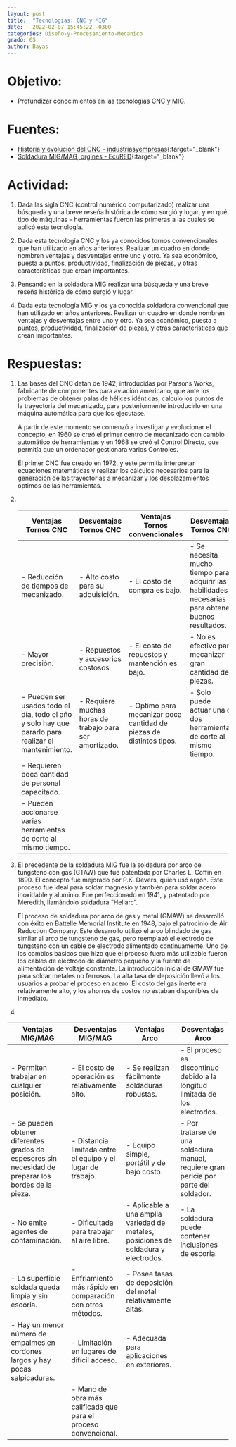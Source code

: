 ```yaml
---
layout: post
title:  "Tecnologias: CNC y MIG"
date:   2022-02-07 15:45:22 -0300
categories: Diseño-y-Procesamiento-Mecanico
grado: 6S
author: Bayas
---
```

# Objetivo:

- Profundizar conocimientos en las tecnologias CNC y MIG.

# Fuentes:

- [Historia y evolución del CNC - industriasyempresas](http://industriasyempresas.com.ar/node/2088){:target="_blank"}
- [Soldadura MIG/MAG, orgines - EcuRED](https://www.ecured.cu/Soldadura_MIG#Or.C3.ADgenes){:target="_blank"}

# Actividad:

1. Dada las sigla CNC (control numérico computarizado) realizar una búsqueda y una breve reseña histórica de cómo surgió y lugar, y en qué tipo de máquinas – herramientas fueron las primeras a las cuales se aplicó esta tecnología.

2. Dada esta tecnología CNC y los ya conocidos tornos convencionales que han utilizado en años anteriores. Realizar un cuadro en donde nombren ventajas y desventajas entre uno y otro. Ya sea económico, puesta a puntos, productividad, finalización de piezas, y otras características que crean importantes.

3. Pensando en la soldadora MIG realizar una búsqueda y una breve reseña histórica de cómo surgió y lugar.

4. Dada esta tecnología MIG y los ya conocida soldadora convencional que han utilizado en años anteriores. Realizar un cuadro en donde nombren ventajas y desventajas entre uno y otro. Ya sea económico, puesta a puntos, productividad, finalización de piezas, y otras características que crean importantes.

# Respuestas:

1. Las bases del CNC datan de 1942, introducidas por Parsons Works, fabricante de componentes para aviación americano, que ante los problemas de obtener palas de hélices idénticas, calculo los puntos de la trayectoria del mecanizado, para posteriormente introducirlo en una máquina automática para que los ejecutase.

    A partir de este momento se comenzó a investigar y evolucionar el concepto, en 1960 se creó el primer centro de mecanizado con cambio automático de herramientas y en 1968 se creó el Control Directo, que permitía que un ordenador gestionara varios Controles.

    El primer CNC fue creado en 1972, y este permitía interpretar ecuaciones matemáticas y realizar los cálculos necesarios para la generación de las trayectorias a mecanizar y los desplazamientos óptimos de las herramientas.

2. &nbsp;

    | Ventajas Tornos CNC                                                                                 | Desventajas Tornos CNC                                  | Ventajas Tornos convencionales                                      | Desventajas Tornos CNC                                                                              |
    |-----------------------------------------------------------------------------------------------------|---------------------------------------------------------|---------------------------------------------------------------------|-----------------------------------------------------------------------------------------------------|
    | - Reducción de tiempos de mecanizado.                                                               | - Alto costo para su adquisición.                       | - El costo de compra es bajo.                                       | - Se necesita mucho tiempo para adquirir las habilidades necesarias para obtener buenos resultados. |
    | - Mayor precisión.                                                                                  | - Repuestos y accesorios costosos.                      | - El costo de repuestos y mantención es bajo.                       | - No es efectivo para mecanizar gran cantidad de piezas.                                            |
    | - Pueden ser usados todo el día, todo el año y solo hay que pararlo para realizar el mantenimiento. | - Requiere muchas horas de trabajo para ser amortizado. | - Optimo para mecanizar poca cantidad de piezas de distintos tipos. | - Solo puede actuar una o dos herramientas de corte al mismo tiempo.                                |
    | - Requieren poca cantidad de personal capacitado.                                                   |                                                         |                                                                     |                                                                                                     |
    | - Pueden accionarse varias herramientas de corte al mismo tiempo.                                   |                                                         |                                                                     |                                                                                                     |

3. El precedente de la soldadura MIG fue la soldadura por arco de tungsteno con gas (GTAW) que fue patentada por Charles L. Coffin en 1890. El concepto fue mejorado por P.K. Devers, quien usó argón. Este proceso fue ideal para soldar magnesio y también para soldar acero inoxidable y aluminio. Fue perfeccionado en 1941, y patentado por Meredith, llamándolo soldadura “Heliarc”.

    El proceso de soldadura por arco de gas y metal (GMAW) se desarrolló con éxito en Battelle Memorial Institute en 1948, bajo el patrocinio de Air Reduction Company. Este desarrollo utilizó el arco blindado de gas similar al arco de tungsteno de gas, pero reemplazó el electrodo de tungsteno con un cable de electrodo alimentado continuamente. Uno de los cambios básicos que hizo que el proceso fuera más utilizable fueron los cables de electrodo de diámetro pequeño y la fuente de alimentación de voltaje constante. La introducción inicial de GMAW fue para soldar metales no ferrosos. La alta tasa de deposición llevó a los usuarios a probar el proceso en acero. El costo del gas inerte era relativamente alto, y los ahorros de costos no estaban disponibles de inmediato.

4. &nbsp;


| Ventajas MIG/MAG                                                                                     	| Desventajas MIG/MAG                                             	| Ventajas Arco                                                                       	| Desventajas Arco                                                                      	|
|------------------------------------------------------------------------------------------------------	|-----------------------------------------------------------------	|-------------------------------------------------------------------------------------	|---------------------------------------------------------------------------------------	|
| - Permiten trabajar en cualquier posición.                                                           	| - El costo de operación es relativamente alto.                  	| - Se realizan fácilmente soldaduras robustas.                                       	| - El proceso es discontinuo debido a la longitud limitada de los electrodos.          	|
| - Se pueden obtener diferentes grados de espesores sin necesidad de preparar los bordes de la pieza. 	| - Distancia limitada entre el equipo y el lugar de trabajo.     	| - Equipo simple, portátil y de bajo costo.                                          	| - Por tratarse de una soldadura manual, requiere gran pericia por parte del soldador. 	|
| - No emite agentes de contaminación.                                                                 	| - Dificultada para trabajar al aire libre.                      	| - Aplicable a una amplia variedad de metales, posiciones de soldadura y electrodos. 	| - La soldadura puede contener inclusiones de escoria.                                 	|
| - La superficie soldada queda limpia y sin escoria.                                                  	| - Enfriamiento más rápido en comparación con otros métodos.     	| - Posee tasas de deposición del metal relativamente altas.                          	|                                                                                       	|
| - Hay un menor número de empalmes en cordones largos y hay pocas salpicaduras.                       	| - Limitación en lugares de difícil acceso.                      	| - Adecuada para aplicaciones en exteriores.                                         	|                                                                                       	|
|                                                                                                      	| - Mano de obra más calificada que para el proceso convencional. 	|                                                                                     	|                                                                                       	|
